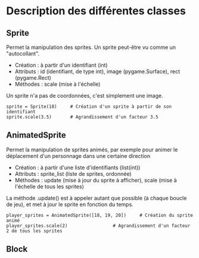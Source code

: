 # Description des différentes classes

Sprite
-
Permet la manipulation des sprites. Un sprite peut-être vu comme un "autocollant".

- Création : à partir d'un identifiant (int)
- Attributs : id (identifiant, de type int), image (pygame.Surface), rect (pygame.Rect)
- Méthodes : scale (mise à l'échelle)

Un sprite n'a pas de coordonnées, c'est simplement une image.

```
sprite = Sprite(18)     # Création d'un sprite à partir de son identifiant
sprite.scale(3.5)       # Agrandissement d'un facteur 3.5
```

AnimatedSprite
-
Permet la manipulation de sprites animés, par exemple pour animer le déplacement d'un personnage dans une certaine direction

- Création : à partir d'une liste d'identifiants (list(int))
- Attributs : sprite_list (liste de sprites, ordonnée)
- Méthodes : update (mise à jour du sprite à afficher), scale (mise à l'échelle de tous les sprites)

La méthode .update() est à appeler autant que possible (à chaque boucle de jeu), et met à jour le sprite en fonction du temps.

```
player_sprites = AnimatedSprite([18, 19, 20])     # Création du sprite animé
player_sprites.scale(2)                 # Agrandissement d'un facteur 2 de tous les sprites
```

Block
-
